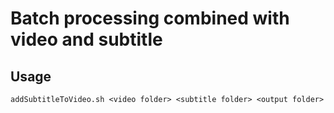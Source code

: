 # Batch processing combined with video and subtitle

## Usage

```
addSubtitleToVideo.sh <video folder> <subtitle folder> <output folder>
```